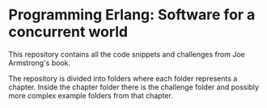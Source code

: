 # Programming Erlang: Software for a concurrent world
This repository contains all the code snippets and challenges from Joe Armstrong's book.

The repository is divided into folders where each folder represents a chapter. Inside the chapter folder there is the challenge folder and possibly more complex example folders from that chapter.